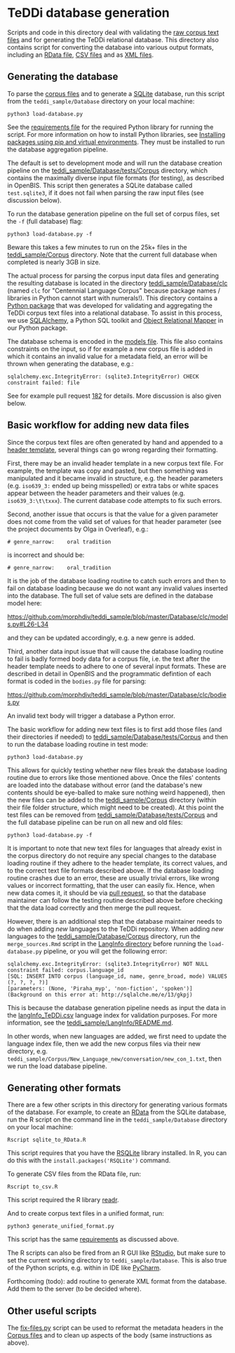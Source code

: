 # TeDDi database generation

Scripts and code in this directory deal with validating the [raw corpus text files](../Corpus) and for generating the TeDDi relational database. This directory also contains script for converting the database into various output formats, including an  [RData file](https://bookdown.org/ndphillips/YaRrr/rdata-files.html), [CSV files](https://en.wikipedia.org/wiki/Comma-separated_values) and as [XML files](https://en.wikipedia.org/wiki/XML).


## Generating the database

To parse the [corpus files](../Corpus) and to generate a [SQLite](https://www.sqlite.org/index.html) database, run this script from the `teddi_sample/Database` directory on your local machine:

`python3 load-database.py`

See the [requirements file](requirements.txt) for the required Python library for running the script. For more information on how to install Python libraries, see [Installing packages using pip and virtual environments](https://packaging.python.org/guides/installing-using-pip-and-virtual-environments/). They must be installed to run the database aggregation pipeline.

The default is set to development mode and will run the database creation pipeline on the [teddi_sample/Database/tests/Corpus](tests/Corpus) directory, which contains the maximally diverse input file formats (for testing), as described in OpenBIS. This script then generates a SQLite database called `test.sqlite3`, if it does not fail when parsing the raw input files (see discussion below).

To run the database generation pipeline on the full set of corpus files, set the `-f` (full database) flag:

`python3 load-database.py -f`

Beware this takes a few minutes to run on the 25k+ files in the [teddi_sample/Corpus](../Corpus) directory. Note that the current full database when completed is nearly 3GB in size.

The actual process for parsing the corpus input data files and generating the resulting database is located in the directory [teddi_sample/Database/clc](clc) (named `clc` for "Centennial Language Corpus" because package names / libraries in Python cannot start with numerals!). This directory contains a [Python package](https://packaging.python.org/overview/) that was developed for validating and aggregating the TeDDi corpus text files into a relational database. To assist in this process, we use [SQLAlchemy](https://www.sqlalchemy.org/), a Python SQL toolkit and [Object Relational Mapper](https://en.wikipedia.org/wiki/Object-relational_mapping) in our Python package.

The database schema is encoded in the [models file](clc/models.py). This file also contains constraints on the input, so if for example a new corpus file is added in which it contains an invalid value for a metadata field, an error will be thrown when generating the database, e.g.:

`sqlalchemy.exc.IntegrityError: (sqlite3.IntegrityError) CHECK constraint failed: file`

See for example pull request [182](https://github.com/morphdiv/teddi_sample/pull/182) for details. More discussion is also given below.


## Basic workflow for adding new data files

Since the corpus text files are often generated by hand and appended to a [header template](../header_template.tsv), several things can go wrong regarding their formatting. 

First, there may be an invalid header template in a new corpus text file. For example, the template was copy and pasted, but then something was manipulated and it became invalid in structure, e.g. the header parameters (e.g. `iso639_3:` ended up being misspelled) or extra tabs or white spaces appear between the header parameters and their values (e.g. `iso639_3:\t\txxx`). The current database code attempts to fix such errors.

Second, another issue that occurs is that the value for a given parameter does not come from the valid set of values for that header parameter (see the project documents by Olga in Overleaf), e.g.:

`# genre_narrow:	oral tradition`

is incorrect and should be:

`# genre_narrow:	oral_tradition`

It is the job of the database loading routine to catch such errors and then to fail on database loading because we do not want any invalid values inserted into the database. The full set of value sets are defined in the database model here:

https://github.com/morphdiv/teddi_sample/blob/master/Database/clc/models.py#L26-L34

and they can be updated accordingly, e.g. a new genre is added.

Third, another data input issue that will cause the database loading routine to fail is badly formed body data for a corpus file, i.e. the text after the header template needs to adhere to one of several input formats. These are described in detail in OpenBIS and the programmatic defintion of each format is coded in the `bodies.py` file for parsing:

https://github.com/morphdiv/teddi_sample/blob/master/Database/clc/bodies.py

An invalid text body will trigger a database a Python error.

The basic workflow for adding new text files is to first add those files (and their directories if needed) to [teddi_sample/Database/tests/Corpus](tests/Corpus) and then to run the database loading routine in test mode:

`python3 load-database.py`

This allows for quickly testing whether new files break the database loading routine due to errors like those mentioned above. Once the files' contents are loaded into the database without error (and the database's new contents should be eye-balled to make sure nothing weird happened), then the new files can be added to the [teddi_sample/Corpus](../Corpus) directory (within their file folder structure, which might need to be created). At this point the test files can be removed from [teddi_sample/Database/tests/Corpus](tests/Corpus) and the full database pipeline can be run on all new and old files:

`python3 load-database.py -f`

It is important to note that new text files for languages that already exist in the corpus directory do not require any special changes to the database loading routine if they adhere to the header template, its correct values, and to the correct text file formats described above. If the database loading routine crashes due to an error, these are usually trivial errors, like wrong values or incorrect formatting, that the user can easily fix. Hence, when new data comes it, it should be via [pull request](https://github.com/morphdiv/teddi_sample/pulls), so that the database maintainer can follow the testing routine described above before checking that the data load correctly and then merge the pull request.

However, there is an additional step that the database maintainer needs to do when adding *new* languages to the TeDDi repository. When adding *new* languages to the [teddi_sample/Database/Corpus](../Corpus) directory, run the `merge_sources.Rmd` script in the [LangInfo directory](../LangInfo) before running the `load-database.py` pipeline, or you will get the following error:

```
sqlalchemy.exc.IntegrityError: (sqlite3.IntegrityError) NOT NULL constraint failed: corpus.language_id
[SQL: INSERT INTO corpus (language_id, name, genre_broad, mode) VALUES (?, ?, ?, ?)]
[parameters: (None, 'Piraha_myp', 'non-fiction', 'spoken')]
(Background on this error at: http://sqlalche.me/e/13/gkpj)
```

This is because the database generation pipeline needs as input the data in the [langInfo_TeDDi.csv](../LangInfo/langInfo_TeDDi.csv) language index for validation purposes. For more information, see the [teddi_sample/LangInfo/README.md](../LangInfo/README.md).

In other words, when new languages are added, we first need to update the language index file, then we add the new corpus files via their new directory, e.g. `teddi_sample/Corpus/New_Language_new/conversation/new_con_1.txt`, then we run the load database pipeline.


## Generating other formats

There are a few other scripts in this directory for generating various formats of the database. For example, to create an [RData](https://bookdown.org/ndphillips/YaRrr/rdata-files.html) from the SQLite database, run the R script on the command line in the `teddi_sample/Database` directory on your local machine:

`Rscript sqlite_to_RData.R`

This script requires that you have the [RSQLite](https://cran.r-project.org/web/packages/RSQLite/index.html) library installed. In R, you can do this with the `install.packages('RSQLite')` command.

To generate CSV files from the RData file, run:

`Rscript to_csv.R`

This script required the R library [readr](https://cran.r-project.org/web/packages/readr/index.html).

And to create corpus text files in a unified format, run:

`python3 generate_unified_format.py`

This script has the same [requirements](requirements.txt) as discussed above.

The R scripts can also be fired from an R GUI like [RStudio](https://rstudio.com/), but make sure to set the current working directory to `teddi_sample/Database`. This is also true of the Python scripts, e.g. within in IDE like [PyCharm](https://www.jetbrains.com/pycharm/).

Forthcoming (todo): add routine to generate XML format from the database. Add them to the server (to be decided where).


## Other useful scripts

The [fix-files.py](fix-files.py) script can be used to reformat the metadata headers in the [Corpus files](../Corpus) and to clean up aspects of the body (same instructions as above).



